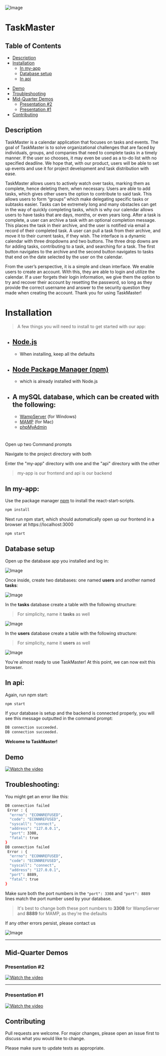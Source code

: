![Image](/img/logo.png)

# TaskMaster 

## Table of Contents
* [Description](#description)
* [Installation](#Installation)
  * [In my-app](#In-my-app)
  * [Database setup](#Database-setup)
  * [In api](#In-api)
- [Demo](#demo)
- [Troubleshooting](#Troubleshooting)
- [Mid-Quarter Demos](#Mid-Quarter-Demos)
    * [Presentation #2](#Presentation-2)
    * [Presentation #1](#Presentation-1)
- [Contributing](#Contributing)

## Description
   TaskMaster is a calendar application that focuses on tasks and events. The goal of TaskMaster is to solve organizational challenges that are faced by individuals, groups, and companies that need to complete tasks in a timely manner. If the user so chooses, it may even be used as a to-do list with no specified deadline. We hope that, with our product, users will be able to set up events and use it for project development and task distribution with ease.

   TaskMaster allows users to actively watch over tasks, marking them as complete, hence deleting them, when necessary. Users are able to add tasks, which gives other users the option to contribute to said task. This allows users to form “groups” which make delegating specific tasks or subtasks easier. Tasks can be extremely long and many obstacles can get in the way of quickly completing tasks, which is why our calendar allows users to have tasks that are days, months, or even years long. After a task is complete, a user can archive a task with an optional completion message. This places the task in their archive, and the user is notified via email a record of their completed task. A user can pull a task from their archive, and move it to their current tasks, if they wish. The interface is a dynamic calendar with three dropdowns and two buttons. The three drop downs are for adding tasks, contributing to a task, and searching for a task. The first button navigates to the archive and the second button navigates to tasks that end on the date selected by the user on the calendar. 
  

   From the user’s perspective, it is a simple and clean interface. We enable users to create an account. With this, they are able to login and utilize the calendar. If a user forgets their login information, we give them the option to try and recover their account by resetting the password, so long as they provide the correct username and answer to the security question they made when creating the account. Thank you for using TaskMaster!

          
# Installation

> A few things you will need to install to get started with our app:

* [Node.js](https://nodejs.org/en/download/)
    -
    - When installing, keep all the defaults
* [Node Package Manager (npm)](https://www.npmjs.com/get-npm) 
    -
    - which is already installed with Node.js
* A mySQL database, which can be created with the following:
    -
    - [WampServer](https://sourceforge.net/projects/wampserver/) (for Windows)
    - [MAMP](https://www.mamp.info/en/downloads/) (for Mac)
    - [phpMyAdmin](https://www.phpmyadmin.net/)



#

Open up two Command prompts

Navigate to the project directory with both

Enter the "my-app" directory with one and the "api" directory with the other

> my-app is our frontend and api is our backend

## **In my-app**:

Use the package manager [npm](https://www.npmjs.com/get-npm) to install the react-start-scripts.

```bash
npm install
```

Next run npm start, which should automatically open up our frontend in a browser at https://localhost:3000

```bash
npm start
```

## **Database setup**

Open up the database app you installed and log in:

![Image](/img/databaselogin.jpg)

Once inside, create two databases: one named **users** and another named **tasks**:

![Image](/img/database1.png)

In the **tasks** database create a table with the following structure: 

> For simplicity, name it **tasks** as well

![Image](/img/databasetasks.jpg)

In the **users** database create a table with the following structure: 

> For simplicity, name it **users** as well

![Image](/img/databaseusers.jpg)

You're almost ready to use TaskMaster!
At this point, we can now exit this browser.

## **In api**:

Again, run npm start:
```bash
npm start
```

If your database is setup and the backend is connected properly, you will see this message outputted in the command prompt:
```bash
DB connection succeeded.
DB connection succeeded.
```

**Welcome to TaskMaster!**

## **Demo**

[![Watch the video](https://img.youtube.com/vi/A7cm_KLtnC4/maxresdefault.jpg)](https://youtu.be/A7cm_KLtnC4)


## **Troubleshooting**:

You might get an error like this:
```bash
DB connection failed
 Error : {
  "errno": "ECONNREFUSED",
  "code": "ECONNREFUSED",
  "syscall": "connect",
  "address": "127.0.0.1",
  "port": 3308,
  "fatal": true
}
DB connection failed
 Error : {
  "errno": "ECONNREFUSED",
  "code": "ECONNREFUSED",
  "syscall": "connect",
  "address": "127.0.0.1",
  "port": 8889,
  "fatal": true
}
```
Make sure both the port numbers in the `"port": 3308` and `"port": 8889` lines match the port number used by your database.

> It's best to change both these port numbers to **3308** for WampServer and **8889** for MAMP, as they're the defaults

If any other errors persist, please contact us

![Image](/img/TMContact.jpg)

---

## Mid-Quarter Demos

### Presentation #2
[![Watch the video](https://img.youtube.com/vi/W_7tX75a0oQ/maxresdefault.jpg)](https://www.youtube.com/watch?v=W_7tX75a0oQ)

---

### Presentation #1
[![Watch the video](https://img.youtube.com/vi/Y4Ebtd4wPCY/maxresdefault.jpg)](https://www.youtube.com/watch?v=Y4Ebtd4wPCY)

## Contributing
Pull requests are welcome. For major changes, please open an issue first to discuss what you would like to change.

Please make sure to update tests as appropriate.

